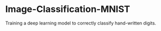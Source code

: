 # Image-Classification-MNIST
Training a deep learning model to correctly classify hand-written digits.
